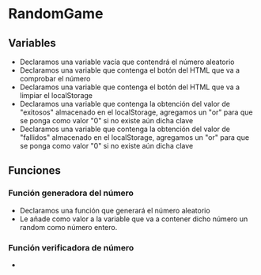 # RandomGame

## Variables

- Declaramos una variable vacía que contendrá el número aleatorio
- Declaramos una variable que contenga el botón del HTML que va a comprobar el número
- Declaramos una variable que contenga el botón del HTML que va a limpiar el localStorage
- Declaramos una variable que contenga la obtención del valor de "exitosos" almacenado en el localStorage, agregamos un "or" para que se ponga como valor "0" si no existe aún dicha clave
- Declaramos una variable que contenga la obtención del valor de "fallidos" almacenado en el localStorage, agregamos un "or" para que se ponga como valor "0" si no existe aún dicha clave

## Funciones

### Función generadora del número

- Declaramos una función que generará el número aleatorio
- Le añade como valor a la variable que va a contener dicho número un random como número entero.

### Función verificadora de número

-